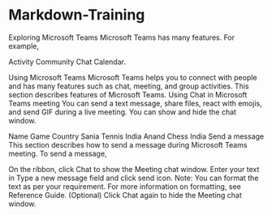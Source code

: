 # Markdown-Training
Exploring Microsoft Teams
Microsoft Teams has many features. For example,

Activity
Community
Chat
Calendar.

Using Microsoft Teams
Microsoft Teams helps you to connect with people and has many features such as chat, meeting, and group activities.
This section describes features of Microsoft Teams.
Using Chat in Microsoft Teams meeting
You can send a text message, share files, react with emojis, and send GIF during a live meeting. You can show and hide the chat window.

Name	Game	Country
Sania	Tennis	India
Anand	Chess	India
Send a message
This section describes how to send a message during Microsoft Teams meeting.
To send a message,

On the ribbon, click Chat to show the Meeting chat window.
Enter your text in Type a new message field and click send icon.
Note: You can format the text as per your requirement. For more information on formatting, see Reference Guide.
(Optional) Click Chat again to hide the Meeting chat window.

